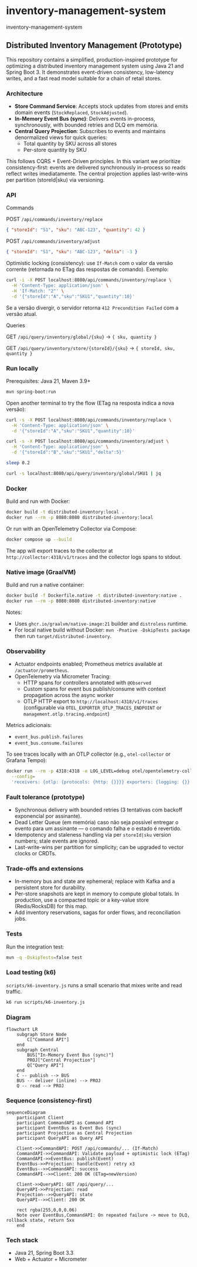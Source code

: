 # inventory-management-system
inventory-management-system
## Distributed Inventory Management (Prototype)

This repository contains a simplified, production-inspired prototype for optimizing a distributed inventory management system using Java 21 and Spring Boot 3. It demonstrates event-driven consistency, low-latency writes, and a fast read model suitable for a chain of retail stores.

### Architecture

- **Store Command Service**: Accepts stock updates from stores and emits domain events (`StockReplaced`, `StockAdjusted`).
- **In-Memory Event Bus (sync)**: Delivers events in-process, synchronously, with bounded retries and DLQ em memória.
- **Central Query Projection**: Subscribes to events and maintains denormalized views for quick queries:
  - Total quantity by SKU across all stores
  - Per-store quantity by SKU

This follows CQRS + Event-Driven principles. In this variant we prioritize consistency-first: events are delivered synchronously in-process so reads reflect writes imediatamente. The central projection applies last-write-wins per partition (storeId|sku) via versioning.

### API

Commands

POST `/api/commands/inventory/replace`
```json
{ "storeId": "S1", "sku": "ABC-123", "quantity": 42 }
```

POST `/api/commands/inventory/adjust`
```json
{ "storeId": "S1", "sku": "ABC-123", "delta": -3 }
```

Optimistic locking (consistency): use `If-Match` com o valor da versão corrente (retornada no ETag das respostas de comando). Exemplo:

```bash
curl -i -X POST localhost:8080/api/commands/inventory/replace \
  -H 'Content-Type: application/json' \
  -H 'If-Match: "2"' \
  -d '{"storeId":"A","sku":"SKU1","quantity":10}'
```
Se a versão divergir, o servidor retorna `412 Precondition Failed` com a versão atual.

Queries

GET `/api/query/inventory/global/{sku}` -> `{ sku, quantity }`

GET `/api/query/inventory/store/{storeId}/{sku}` -> `{ storeId, sku, quantity }`

### Run locally

Prerequisites: Java 21, Maven 3.9+

```bash
mvn spring-boot:run
```

Open another terminal to try the flow (ETag na resposta indica a nova versão):

```bash
curl -s -X POST localhost:8080/api/commands/inventory/replace \
  -H 'Content-Type: application/json' \
  -d '{"storeId":"A","sku":"SKU1","quantity":10}'

curl -s -X POST localhost:8080/api/commands/inventory/adjust \
  -H 'Content-Type: application/json' \
  -d '{"storeId":"B","sku":"SKU1","delta":5}'

sleep 0.2

curl -s localhost:8080/api/query/inventory/global/SKU1 | jq
```

### Docker

Build and run with Docker:

```bash
docker build -t distributed-inventory:local .
docker run --rm -p 8080:8080 distributed-inventory:local
```

Or run with an OpenTelemetry Collector via Compose:

```bash
docker compose up --build
```

The app will export traces to the collector at `http://collector:4318/v1/traces` and the collector logs spans to stdout.

### Native image (GraalVM)

Build and run a native container:

```bash
docker build -f Dockerfile.native -t distributed-inventory:native .
docker run --rm -p 8080:8080 distributed-inventory:native
```

Notes:
- Uses `ghcr.io/graalvm/native-image:21` builder and `distroless` runtime.
- For local native build without Docker: `mvn -Pnative -DskipTests package` then run `target/distributed-inventory`.

### Observability

- Actuator endpoints enabled; Prometheus metrics available at `/actuator/prometheus`.
- OpenTelemetry via Micrometer Tracing:
  - HTTP spans for controllers annotated with `@Observed`
  - Custom spans for event bus publish/consume with context propagation across the async worker
  - OTLP HTTP export to `http://localhost:4318/v1/traces` (configurable via `OTEL_EXPORTER_OTLP_TRACES_ENDPOINT` or `management.otlp.tracing.endpoint`)

Metrics adicionais:
- `event_bus.publish.failures`
- `event_bus.consume.failures`

To see traces locally with an OTLP collector (e.g., `otel-collector` or Grafana Tempo):

```bash
docker run --rm -p 4318:4318 -e LOG_LEVEL=debug otel/opentelemetry-collector:0.106.0 \
  --config=
  'receivers: {otlp: {protocols: {http: {}}}} exporters: {logging: {}} service: {pipelines: {traces: {receivers: [otlp], exporters: [logging]}}}'
```

### Fault tolerance (prototype)

- Synchronous delivery with bounded retries (3 tentativas com backoff exponencial por assinante).
- Dead Letter Queue (em memória) caso não seja possível entregar o evento para um assinante — o comando falha e o estado é revertido.
- Idempotency and staleness handling via per `storeId|sku` version numbers; stale events are ignored.
- Last-write-wins per partition for simplicity; can be upgraded to vector clocks or CRDTs.

### Trade-offs and extensions

- In-memory bus and state are ephemeral; replace with Kafka and a persistent store for durability.
- Per-store snapshots are kept in memory to compute global totals. In production, use a compacted topic or a key-value store (Redis/RocksDB) for this map.
- Add inventory reservations, sagas for order flows, and reconciliation jobs.

### Tests

Run the integration test:

```bash
mvn -q -DskipTests=false test
```

### Load testing (k6)

`scripts/k6-inventory.js` runs a small scenario that mixes write and read traffic.

```bash
k6 run scripts/k6-inventory.js
```

### Diagram

```mermaid
flowchart LR
    subgraph Store Node
        C["Command API"]
    end
    subgraph Central
        BUS["In-Memory Event Bus (sync)"]
        PROJ["Central Projection"]
        Q["Query API"]
    end
    C -- publish --> BUS
    BUS -- deliver (inline) --> PROJ
    Q -- read --> PROJ
```

### Sequence (consistency-first)

```mermaid
sequenceDiagram
    participant Client
    participant CommandAPI as Command API
    participant EventBus as Event Bus (sync)
    participant Projection as Central Projection
    participant QueryAPI as Query API

    Client->>CommandAPI: POST /api/commands/... (If-Match)
    CommandAPI->>CommandAPI: Validate payload + optimistic lock (ETag)
    CommandAPI->>EventBus: publish(Event)
    EventBus->>Projection: handle(Event) retry x3
    EventBus-->>CommandAPI: success
    CommandAPI-->>Client: 200 OK (ETag=newVersion)

    Client->>QueryAPI: GET /api/query/...
    QueryAPI->>Projection: read
    Projection-->>QueryAPI: state
    QueryAPI-->>Client: 200 OK

    rect rgba(255,0,0,0.06)
    Note over EventBus,CommandAPI: On repeated failure -> move to DLQ, rollback state, return 5xx
    end
```

### Tech stack

- Java 21, Spring Boot 3.3
- Web + Actuator + Micrometer
